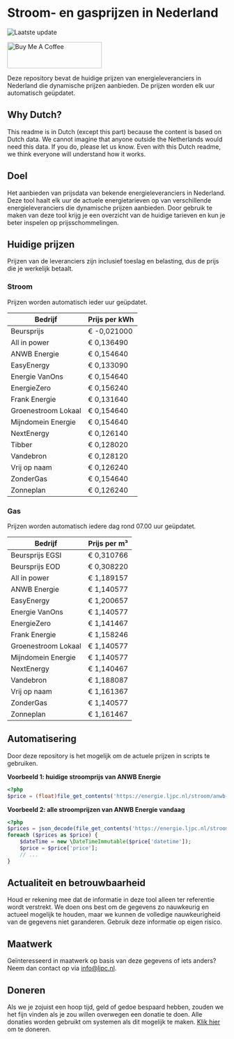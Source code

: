 # Stroom- en gasprijzen in Nederland

![Laatste update](https://img.shields.io/badge/laatste%20update-2024--07--14%2010%3A00%20CET-brightgreen)

<a href="https://www.buymeacoffee.com/Lars-" target="_blank"><img src="https://cdn.buymeacoffee.com/buttons/v2/default-orange.png" alt="Buy Me A Coffee" height="60" style="height: 60px !important;width: 217px !important;" ></a>

Deze repository bevat de huidige prijzen van energieleveranciers in Nederland die dynamische prijzen aanbieden. De prijzen worden elk uur automatisch geüpdatet.

## Why Dutch?

This readme is in Dutch (except this part) because the content is based on Dutch data. We cannot imagine that anyone outside the Netherlands would need this data. If you do, please let us know. Even with this Dutch readme, we think
everyone will understand how it works.

## Doel

Het aanbieden van prijsdata van bekende energieleveranciers in Nederland. Deze tool haalt elk uur de actuele energietarieven op van verschillende energieleveranciers die dynamische prijzen aanbieden. Door gebruik te maken van deze tool
krijg je een overzicht van de huidige tarieven en kun je beter inspelen op prijsschommelingen.

## Huidige prijzen

Prijzen van de leveranciers zijn inclusief toeslag en belasting, dus de prijs die je werkelijk betaalt.

### Stroom

Prijzen worden automatisch ieder uur geüpdatet.

 Bedrijf | Prijs per kWh 
---------|---------------
Beursprijs | € -0,021000
All in power | € 0,136490
ANWB Energie | € 0,154640
EasyEnergy | € 0,133090
Energie VanOns | € 0,154640
EnergieZero | € 0,156240
Frank Energie | € 0,131640
Groenestroom Lokaal | € 0,154640
Mijndomein Energie | € 0,154640
NextEnergy | € 0,126140
Tibber | € 0,128020
Vandebron | € 0,128120
Vrij op naam | € 0,126240
ZonderGas | € 0,154640
Zonneplan | € 0,126240


### Gas

Prijzen worden automatisch iedere dag rond 07.00 uur geüpdatet.

 Bedrijf | Prijs per m³ 
---------|--------------
Beursprijs EGSI | € 0,310766
Beursprijs EOD | € 0,308220
All in power | € 1,189157
ANWB Energie | € 1,140577
EasyEnergy | € 1,200657
Energie VanOns | € 1,140577
EnergieZero | € 1,141467
Frank Energie | € 1,158246
Groenestroom Lokaal | € 1,140577
Mijndomein Energie | € 1,140577
NextEnergy | € 1,140467
Vandebron | € 1,188087
Vrij op naam | € 1,161367
ZonderGas | € 1,140577
Zonneplan | € 1,161467


## Automatisering

Door deze repository is het mogelijk om de actuele prijzen in scripts te gebruiken.

**Voorbeeld 1: huidige stroomprijs van ANWB Energie**

```php
<?php
$price = (float)file_get_contents('https://energie.ljpc.nl/stroom/anwb-energie-nu.txt');

```

**Voorbeeld 2: alle stroomprijzen van ANWB Energie vandaag**

```php
<?php
$prices = json_decode(file_get_contents('https://energie.ljpc.nl/stroom/all-in-power-vandaag.json'),true);
foreach ($prices as $price) {
    $dateTime = new \DateTimeImmutable($price['datetime']);
    $price = $price['price'];
    // ...
}
```

## Actualiteit en betrouwbaarheid

Houd er rekening mee dat de informatie in deze tool alleen ter referentie wordt verstrekt. We doen ons best om de gegevens zo nauwkeurig en actueel mogelijk te houden, maar we kunnen de volledige nauwkeurigheid van de gegevens niet
garanderen. Gebruik deze informatie op eigen risico.

## Maatwerk

Geïnteresseerd in maatwerk op basis van deze gegevens of iets anders? Neem dan contact op
via [info@ljpc.nl](mailto:info@ljpc.nl?subject=Energie%20prijzen).

## Doneren

Als we je zojuist een hoop tijd, geld of gedoe bespaard hebben, zouden we het fijn vinden als je zou willen overwegen een
donatie te doen. Alle donaties worden gebruikt om systemen als dit mogelijk te
maken. [Klik hier](https://www.buymeacoffee.com/Lars-) om te doneren.
